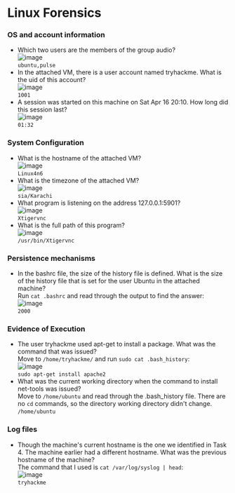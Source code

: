 # Linux Forensics

### OS and account information
- Which two users are the members of the group audio? <br />
![image](https://github.com/user-attachments/assets/f3930074-1c73-4a7c-bac9-cd49776ddb32)<br />
`ubuntu,pulse`
- In the attached VM, there is a user account named tryhackme. What is the uid of this account?<br />
![image](https://github.com/user-attachments/assets/20551591-ef3b-4bc0-a869-dd347dfbc125)<br />
`1001`
- A session was started on this machine on Sat Apr 16 20:10. How long did this session last?<br />
![image](https://github.com/user-attachments/assets/ec13e439-ff9e-4a25-8b44-ec6d285dc4a8)<br />
`01:32`

### System Configuration
- What is the hostname of the attached VM?<br />
![image](https://github.com/user-attachments/assets/7d3f86f2-aabf-4e9b-bb49-65bab5f6ff8f)<br />
`Linux4n6`
- What is the timezone of the attached VM?<br />
![image](https://github.com/user-attachments/assets/06de95ff-0a44-4a6f-902d-fc1b9711b705)<br />
`sia/Karachi`
- What program is listening on the address 127.0.0.1:5901?<br />
![image](https://github.com/user-attachments/assets/4c635d91-eb44-4a20-80f6-fda0fdb9e7ac)<br />
`Xtigervnc`
- What is the full path of this program?<br />
![image](https://github.com/user-attachments/assets/fdfb55ae-59a0-4735-b843-cd0a03ee1f69)<br />
`/usr/bin/Xtigervnc`

### Persistence mechanisms
- In the bashrc file, the size of the history file is defined. What is the size of the history file that is set for the user Ubuntu in the attached machine?<br />
Run `cat .bashrc` and read through the output to find the answer: <br />
![image](https://github.com/user-attachments/assets/3396e969-4487-4962-92ca-033b58391135)<br />
`2000`

### Evidence of Execution
- The user tryhackme used apt-get to install a package. What was the command that was issued?<br />
Move to `/home/tryhackme/` and run `sudo cat .bash_history`:<br />
![image](https://github.com/user-attachments/assets/4970b960-e7b4-458c-bebe-2d2f89c94f68)<br />
`sudo apt-get install apache2`
- What was the current working directory when the command to install net-tools was issued?<br />
Move to `/home/ubuntu` and read through the .bash_history file. There are no `cd` commands, so the directory working directory didn't change.<br />
`/home/ubuntu`

### Log files
- Though the machine's current hostname is the one we identified in Task 4. The machine earlier had a different hostname. What was the previous hostname of the machine?<br />
The command that I used is `cat /var/log/syslog | head`:<br />
![image](https://github.com/user-attachments/assets/06b8adb9-686a-497c-9a37-17f8908c2a59)<br />
`tryhackme`
